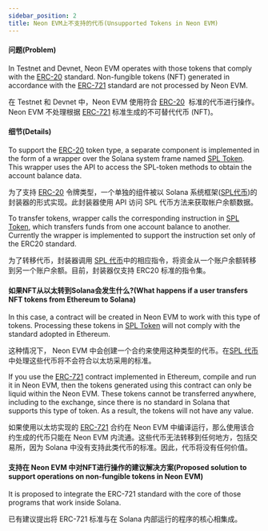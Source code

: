 ```yaml
---
sidebar_position: 2
title: Neon EVM上不支持的代币(Unsupported Tokens in Neon EVM)
---
```


#### 问题(Problem)

In Testnet and Devnet, Neon EVM operates with those tokens that comply with the [ERC-20](/01About/02Terminology#erc-20) standard. Non-fungible tokens (NFT) generated in accordance with the [ERC-721](/01About/02Terminology#erc-721) standard are not processed by Neon EVM.

在 Testnet 和 Devnet 中，Neon EVM 使用符合 [ERC-20](/01About/02Terminology#erc-20)  标准的代币进行操作。 Neon EVM 不处理根据 [ERC-721](/01About/02Terminology#erc-721) 标准生成的不可替代代币 (NFT)。

#### 细节(Details)

To support the [ERC-20](/01About/02Terminology#erc-20) token type, a separate component is implemented in the form of a wrapper over the Solana system frame named [SPL Token](/01About/02Terminology#spl代币spl-token). This wrapper uses the API to access the SPL-token methods to obtain the account balance data.

为了支持 [ERC-20](/01About/02Terminology#erc-20)  令牌类型，一个单独的组件被以 Solana 系统框架([SPL代币](/01About/02Terminology#spl代币spl-token))的封装器的形式实现。此封装器使用 API 访问 SPL 代币方法来获取帐户余额数据。

To transfer tokens, wrapper calls the corresponding instruction in [SPL Token](/01About/02Terminology#spl代币spl-token), which transfers funds from one account balance to another. Currently the wrapper is implemented to support the instruction set only of the ERC20 standard.

为了转移代币，封装器调用 [SPL 代币](/01About/02Terminology#spl代币spl-token)中的相应指令，将资金从一个账户余额转移到另一个账户余额。目前，封装器仅支持 ERC20 标准的指令集。

#### 如果NFT从以太转到Solana会发生什么?(What happens if a user transfers NFT tokens from Ethereum to Solana)

In this case, a contract will be created in Neon EVM to work with this type of tokens. Processing these tokens in [SPL Token](/01About/02Terminology#spl代币spl-token) will not comply with the standard adopted in Ethereum.

这种情况下， Neon EVM 中会创建一个合约来使用这种类型的代币。在[SPL 代币](/01About/02Terminology#spl代币spl-token)中处理这些代币将不会符合以太坊采用的标准。

If you use the [ERC-721](/01About/02Terminology#erc-721)  contract implemented in Ethereum, compile and run it in Neon EVM, then the tokens generated using this contract can only be liquid within the Neon EVM. These tokens cannot be transferred anywhere, including to the exchange, since there is no standard in Solana that supports this type of token. As a result, the tokens will not have any value.

如果使用以太坊实现的 [ERC-721](/01About/02Terminology#erc-721)  合约在 Neon EVM 中编译运行，那么使用该合约生成的代币只能在 Neon EVM 内流通。这些代币无法转移到任何地方，包括交易所，因为 Solana 中没有支持此类代币的标准。因此，代币将没有任何价值。

#### 支持在 Neon EVM 中对NFT进行操作的建议解决方案(Proposed solution to support operations on non-fungible tokens in Neon EVM)

It is proposed to integrate the ERC-721 standard with the core of those programs that work inside Solana.

已有建议提出将 ERC-721 标准与在 Solana 内部运行的程序的核心相集成。